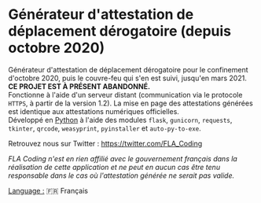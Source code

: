 # Générateur d'attestation de déplacement dérogatoire (depuis octobre 2020)

Générateur d'attestation de déplacement dérogatoire pour le confinement d'octobre 2020, puis le couvre-feu qui s'en est suivi, jusqu'en mars 2021.  
**CE PROJET EST À PRÉSENT ABANDONNÉ.**  
Fonctionne à l'aide d'un serveur distant (communication via le protocole `HTTPS`, à partir de la version 1.2). La mise en page des attestations générées est identique aux attestations numériques officielles.  
Développé en [Python](https://www.python.org/) à l'aide des modules `flask`, `gunicorn`, `requests`, `tkinter`, `qrcode`, `weasyprint`, `pyinstaller` et `auto-py-to-exe`.
  
Retrouvez nous sur Twitter : https://twitter.com/FLA_Coding  
  
*FLA Coding n'est en rien affilié avec le gouvernement français dans la réalisation de cette application et ne peut en aucun cas être tenu responsable dans le cas où l'attestation générée ne serait pas valide.*   
  
<ins>Language :</ins> 🇫🇷 Français
